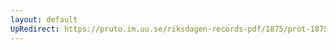 ```yaml
---
layout: default
UpRedirect: https://pruto.im.uu.se/riksdagen-records-pdf/1875/prot-1875--fk--020/prot-1875--fk--020_015.pdf
---
```

